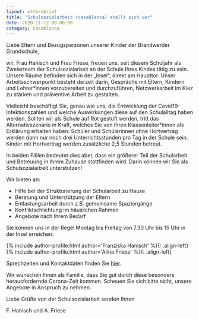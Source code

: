 ```yaml
---
layout: elternbrief
title: "Schulsozialarbeit (casablanca) stellt sich vor"
date: 2020-11-12 08:00:00
category: casablanca
---
```


Liebe Eltern und Bezugspersonen unserer Kinder der Brandwerder Grundschule,

wir, Frau Hanisch und Frau Friese, freuen uns, seit diesem Schuljahr als Zweierteam der Schulsozialarbeit an der Schule
Ihres Kindes tätig zu sein. Unsere Räume befinden sich in der „Insel“, direkt am Haupttor. Unser Arbeitsschwerpunkt
besteht derzeit darin, Gespräche mit Eltern, Kindern und Lehrer*innen vorzubereiten und durchzuführen, Netzwerkarbeit im
Kiez zu stärken und präventive Arbeit zu gestalten.

Vielleicht beschäftigt Sie, genau wie uns, die Entwicklung der Covid19-Infektionszahlen und welche Auswirkungen diese
auf den Schulalltag haben werden. Sollten wir als Schule auf Rot gestuft werden, tritt das Alternativszenario in Kraft,
welches Sie von Ihren Klassenleiter*innen als Erklärung erhalten haben: Schüler und Schülerinnen ohne Hortvertrag werden
dann nur noch drei Unterrichtsstunden pro Tag in der Schule sein. Kinder mit Hortvertrag werden zusätzliche 2,5 Stunden
betreut.

In beiden Fällen bedeutet dies aber, dass ein größerer Teil der Schularbeit und Betreuung in Ihrem Zuhause stattfinden
wird. Darin können wir Sie als Schulsozialarbeit unterstützen!


Wir bieten an:

* Hilfe bei der Strukturierung der Schularbeit zu Hause
* Beratung und Unterstützung der Eltern
* Entlastungsarbeit durch z.B. gemeinsame Spaziergänge
* Konfliktschlichtung im häuslichen Rahmen
* Angebote nach Ihrem Bedarf

Sie können uns in der Regel Montag bis Freitag von 7.30 Uhr bis 15 Uhr in der Insel erreichen.

{% include author-profile.html author='Franziska Hanisch' %}{: .align-left}
{% include author-profile.html author='Alina Friese' %}{: .align-left}
<div style="clear:both;"></div>

Sprechzeiten und Kontaktdaten finden Sie [hier](/kontakt/#sozialberatung).

Wir wünschen Ihnen als Familie, dass Sie gut durch diese besonders herausfordernde Corona-Zeit kommen. Scheuen Sie sich
bitte nicht, unsere Angebote in Anspruch zu nehmen.

Liebe Grüße von der Schulsozialarbeit senden Ihnen

F. Hanisch und A. Friese
